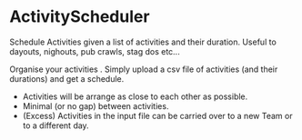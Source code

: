 # ActivityScheduler
Schedule Activities given a list of activities and their duration. Useful to dayouts, nighouts, pub crawls, stag dos etc...

Organise your activities . Simply upload a csv file of activities (and their durations) and get a schedule. 
- Activities will be arrange as close to each other as possible. 
- Minimal (or no gap) between activities.
- (Excess) Activities in the input file can be carried over to a new Team or to a different day. 
